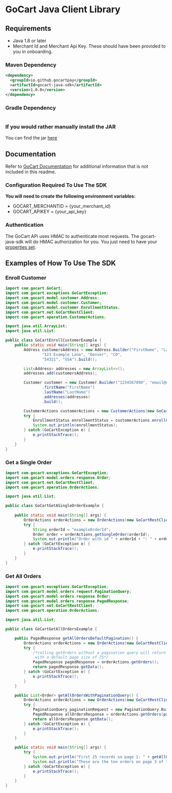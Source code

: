 # GoCart Java Client Library

## Requirements

- Java 1.8 or later
- Merchant Id and Merchant Api Key. These should have been provided to you in onboarding.

### Maven Dependency

```xml
<dependency>
  <groupId>io.github.gocartpay</groupId>
  <artifactId>gocart-java-sdk</artifactId>
  <version>1.0.0</version>
</dependency>
```

### Gradle Dependency
```

```

### If you would rather manually install the JAR
You can find the jar [here](https://github.com/GoCartPay/gocart-java-sdk/releases/tag/1.0.0)

## Documentation

Refer to [GoCart Documentation](https://docs.gocartpay.com/docs) for additional information that is not included in this readme.

### Configuration Required To Use The SDK
**You will need to create the following environment variables:**
- GOCART_MERCHANTID = {your_merchant_id}
- GOCART_APIKEY = {your_api_key}

### Authentication
The GoCart APi uses HMAC to authenticate most requests. The gocart-java-sdk will do HMAC authorization for you.
You just need to have your [properties set](#Configuration-Required-To-Use-The-Sdk).

## Examples of How To Use The SDK

### Enroll Customer

```java
import com.gocart.GoCart;
import com.gocart.exceptions.GoCartException;
import com.gocart.model.customer.Address;
import com.gocart.model.customer.Customer;
import com.gocart.model.customer.EnrollmentStatus;
import com.gocart.net.GoCartRestClient;
import com.gocart.operation.CustomerActions;

import java.util.ArrayList;
import java.util.List;

public class GoCartEnrollCustomerExample {
    public static void main(String[] args) {
        Address customersAddress = new Address.Builder("FirstName", "LastName",
                "123 Example Lane", "Denver", "CO",
                "54321", "USA").build();

        List<Address> addresses = new ArrayList<>();
        addresses.add(customersAddress);

        Customer customer = new Customer.Builder("1234567890", "email@example.com")
                .firstName("FirstName")
                .lastName("LastName")
                .addresses(addresses)
                .build();

        CustomerActions customerActions = new CustomerActions(new GoCartRestClient());
        try {
            EnrollmentStatus enrollmentStatus = customerActions.enrollCustomer(customer);
            System.out.println(enrollmentStatus);
        } catch (GoCartException e) {
            e.printStackTrace();
        }
    }
}
```

### Get a Single Order

```java
import com.gocart.exceptions.GoCartException;
import com.gocart.model.orders.response.Order;
import com.gocart.net.GoCartRestClient;
import com.gocart.operation.OrderActions;

import java.util.List;

public class GoCartGetASingleOrderExample {
    
    public static void main(String[] args) {
        OrderActions orderActions = new OrderActions(new GoCartRestClient());
        try {
            String orderId = "exampleOrderId";
            Order order = orderActions.getSingleOrder(orderId);
            System.out.println("Order with id " + orderId + ": " + order);
        } catch (GoCartException e) {
            e.printStackTrace();
        }
    }
}
```

### Get All Orders

```java
import com.gocart.exceptions.GoCartException;
import com.gocart.model.orders.request.PaginationQuery;
import com.gocart.model.orders.response.Order;
import com.gocart.model.orders.response.PagedResponse;
import com.gocart.net.GoCartRestClient;
import com.gocart.operation.OrderActions;

import java.util.List;

public class GoCartGetAllOrdersExample {

    public PagedResponse getAllOrdersDefaultPagination() {
        OrderActions orderActions = new OrderActions(new GoCartRestClient());
        try {
            /*calling getOrders without a pagination query will return a paged response that starts on page 1
             with a default page size of 25*/
            PagedResponse pagedResponse = orderActions.getOrders();
            return pagedResponse.getData();
        } catch (GoCartException e) {
            e.printStackTrace();
        }
    }

    public List<Order> getAllOrdersWithPaginationQuery() {
        OrderActions orderActions = new OrderActions(new GoCartRestClient());
        try {
            PaginationQuery paginationRequest = new PaginationQuery.Builder().pageSize(10).pageNumber(3).build();
            PagedResponse allOrdersResponse = orderActions.getOrders(paginationRequest);
            return allOrdersResponse.getData();
        } catch (GoCartException e) {
            e.printStackTrace();
        }
    }

    public static void main(String[] args) {
        try {
            System.out.println("First 25 records on page 1: " + getAllOrders());
            System.out.println("These are the ten orders on page 3 of the all orders response: " + getAllOrdersWithPaginationQuery());
        } catch (GoCartException e) {
            e.printStackTrace();
        }
    }
}

```




